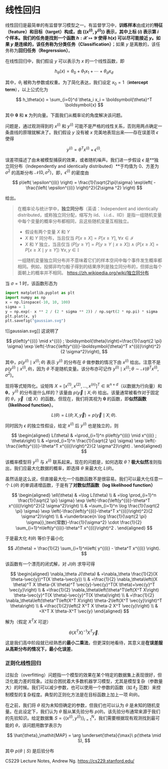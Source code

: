 # 线性回归

线性回归是最简单的有监督学习模型之一。有监督学习中，**训练样本**由成对的**特征（feature）**和**目标（target）**构成，由 $\{(x^{(i)}, y^{(i)})\}$ 表示，其中上标 $(i)$ 表示第 $i$ 个样本。我们的任务是找到一个函数 $h: \mathcal{X} \mapsto \mathcal{Y}$ 使得 $h(x)$ 可以尽可能接近 $y$。如果 $y$ 是连续的，该任务称为**分类任务（Classification）**；如果 $y$ 是离散的，该任务称为**回归任务（Regrerssion）**。

在线性回归中，我们假设 $y$ 可以表示为 $x$ 的一个线性函数，即

$$
h_\theta(x) = \theta_0 + \theta_1 x_1 + \cdots + \theta_d x_d
$$

其中，$\theta_i$ 被称为参数或权重。为了简化表达，我们设定 $x_0 = 1$（**intercept term**），以上公式化为

$$
h_\theta(x) = \sum_{i=0}^d \theta_i x_i = \boldsymbol{\theta}^T \boldsymbol{x}
$$

其中 $\boldsymbol{\theta}$ 和 $\boldsymbol{x}$ 为列向量。下面我们从概率论的角度解决该问题。

问题是，通过观测得到的 $x^{(i)}$ 和 $y^{(i)}$ 可能不是严格的线性关系，否则用两点确定一条直线的原理就解决了。我们假设 $y$ 没有被 $x$ 完美地表现出来——存在误差项 $\epsilon$ 使得

$$
y^{(i)} = \theta^T x^{(i)} + \epsilon^{(i)}.
$$

误差项描述了由未被模型捕获的效果，或者随机噪声。我们进一步假设 $\epsilon$ 是**独立同分布（Independently and identically distributed）**于均值为 $0$、方差为 $\sigma^2$ 的高斯分布 $\mathcal{N}(0, \sigma^2)$，即，$\epsilon^{(i)}$ 的密度由

$$
p\left( \epsilon^{(i)} \right) = \frac{1}{\sqrt{2\pi}\sigma}
\exp\left( - \frac{\left( \epsilon^{(i)} \right)^2}{2\sigma ^2} \right)
$$

给出。

> 在概率论与统计学中，**独立同分布**（英语：Independent and identically distributed，或称独立同分配，缩写为 iid、 i.i.d.、IID）是指一组随机变量中每个变量的概率分布都相同，且这些随机变量互相独立。
>
> - 假设有两个变量 $X$ 和 $Y$
> - $X$ 和 $Y$ 同分布，当且仅当 $P[x \ge X] = P[x\ge Y],\ \forall x \in \mathcal{I}$
> - $X$ 和 $Y$ 独立，当且仅当 $(P[y \geq Y]=P[y \geq Y \mid x \geq X]) \wedge (P[x \geq X]=P[x \geq X \mid y \geq Y])\ \forall x, y \in \mathbb{I}$
>
> 一组随机变量独立同分布并不意味着它们的样本空间中每个事件发生概率都相同。例如，投掷非均匀骰子得到的结果序列是独立同分布的，但掷出每个面朝上的概率并不相同。
> <https://zh.wikipedia.org/wiki/独立同分布>

当 $\sigma=1$ 时，该函数形态为

```python
import matplotlib.pyplot as plt
import numpy as np
x = np.linspace(-10, 10, 100)
sigma = 1
y = np.exp(- x ** 2 / (2 * sigma ** 2)) / np.sqrt(2 * np.pi) * sigma
plt.plot(x, y)
plt.savefig("gaussian.svg")
```

![[gaussian.svg]]
这说明了

$$
p\left(y^{(i)} \mid x^{(i)} ; \boldsymbol{\theta}\right)=\frac{1}{\sqrt{2 \pi} \sigma} \exp \left(-\frac{\left(y^{(i)}-\boldsymbol{\theta}^T x^{(i)}\right)^2}{2 \sigma^2}\right),
$$

其中，$p\left(y^{(i)} \mid x^{(i)} ; \theta\right)$ 表示 $y^{(i)}$ 的分布在 $\theta$ 做参数的情况下由 $x^{(i)}$ 给出。注意不是 $p\left(y^{(i)} \mid x^{(i)}, \theta\right)$，因为 $\theta$ 不是随机变量。该分布亦可记作 $y^{(i)} \mid x^{(i)}; \theta \sim \mathcal{N}\left(\theta^T x^{(i)}, \sigma^2\right)$。

现将等式矩阵化。设矩阵 $X = [x^{(1)}, x^{(2)}, \ldots, x^{(n)}]^T \in \mathbb{R}^{n\times d}$（以数据为行向量）和 $\boldsymbol{\theta}$，$y^{(i)}$ 的分布是什么样的？该量由 $p(\vec{y} \mid X; \theta)$ 给出。该量通常被看作对于固定的 $\theta$，$\vec{y}$（或 $X$）的函数。但现在，我们将其视为 $\boldsymbol{\theta}$ 的函数，即**似然函数（likelihood function）**。

$$
L(\theta) = L(\theta; X, \vec{y}) = p(\vec{y} \mid X; \theta).
$$

同时因为 $\epsilon$ 的独立性假设，给定 $x^{(i)}$ 后 $y^{(i)}$ 也是独立的，则

$$
\begin{aligned}
L(\theta) & =\prod_{i=1}^n p\left(y^{(i)} \mid x^{(i)} ; \theta\right) \\
& =\prod_{i=1}^n \frac{1}{\sqrt{2 \pi} \sigma} \exp \left(-\frac{\left(y^{(i)}-\theta^T x^{(i)}\right)^2}{2 \sigma^2}\right) .
\end{aligned}
$$

该概率模型将 $y^{(i)}$ 与 $x^{(i)}$ 联系起来。现在的问题是，如何选取 $\theta$？**极大似然**准则指出，我们应最大化数据的概率，即选择 $\theta$ 来最大化 $L(\theta)$。

虽然话是这么说，但直接最大化一个指数函数不是很容易。我们可以最大化任意一个 $L(\theta)$ 的单调递增函数，于是有了**对数似然函数（log likelihood function）**

$$
\begin{aligned}
\ell(\theta) & =\log L(\theta) \\
& =\log \prod_{i=1}^n \frac{1}{\sqrt{2 \pi} \sigma} \exp \left(-\frac{\left(y^{(i)}-\theta^T x^{(i)}\right)^2}{2 \sigma^2}\right) \\
& =\sum_{i=1}^n \log \frac{1}{\sqrt{2 \pi} \sigma} \exp \left(-\frac{\left(y^{(i)}-\theta^T x^{(i)}\right)^2}{2 \sigma^2}\right) \\
& =\underbrace{n \log \frac{1}{\sqrt{2 \pi} \sigma}}_\text{常数}-\frac{1}{\sigma^2} \cdot \frac{1}{2} \sum_{i=1}^n\left(y^{(i)}-\theta^T x^{(i)}\right)^2 .
\end{aligned}
$$

于是最大化 $\ell(\theta)$ 等价于最小化

$$
J(\theta) = \frac{1}{2} \sum_{i=1}^n\left( y^{(i)} - \theta^T x^{(i)} \right).
$$

该函数有一个漂亮的闭式解，对 $J(\theta)$ 求导可得

$$
\begin{aligned}
\nabla_\theta J(\theta) & =\nabla_\theta \frac{1}{2}(X \theta-\vec{y})^T(X \theta-\vec{y}) \\
& =\frac{1}{2} \nabla_\theta\left((X \theta)^T X \theta-(X \theta)^T \vec{y}-\vec{y}^T(X \theta)+\vec{y}^T \vec{y}\right) \\
& =\frac{1}{2} \nabla_\theta\left(\theta^T\left(X^T X\right) \theta-\vec{y}^T(X \theta)-\vec{y}^T(X \theta)\right) \\
& =\frac{1}{2} \nabla_\theta\left(\theta^T\left(X^T X\right) \theta-2\left(X^T \vec{y}\right)^T \theta\right) \\
& =\frac{1}{2}\left(2 X^T X \theta-2 X^T \vec{y}\right) \\
& =X^T X \theta-X^T \vec{y}
\end{aligned}
$$

解为（假定 $X^TX$ 可逆）

$$
\theta (X^T X)^{-1}X^T\vec{y}.
$$

这是我们高中阶段就已经熟悉的**最小二乘法**，但更深刻地看待，其意义是**在误差服从高斯分布的情况下，最小化误差**。

### 正则化线性回归

过拟合（overfitting）问题指一个模型的效果在某个特定的数据集上表现很好，但泛化能力差的现象。过拟合困扰着大多数机器学习模型，尤其是模型复杂（参数量大）的时候。我们可以减少参数，也可以使用一个参数的函数（如 $\ell_2$ 范数）来控制模型的复杂程度。典型的正则化方法是在目标函数上加上一项 $R(\theta)$。

在之前，我们将 $\theta$ 视为未知但确定的参数，但我们也可以认为 $\theta$ 是未知的随机变量。在此设定下，我们认为 $\theta$ 服从某先验分布 $p(\theta)$。该先验分布通常来源于我们的先验知识。给定数据集 $S=\{\left( x^{(i)}, y^{(i)} \right)\}_{i=1}^N$，我们需要根据现有观测找到最可能的 $\theta$，该问题用数学表示为

$$
\hat{\theta}_\mathit{MAP} = \arg \underset{\theta}{\max}\ p(\theta \mid S),
$$

其中 $p(\theta \mid S)$ 是后验分布

CS229 Lecture Notes, Andrew Ng. <https://cs229.stanford.edu/>
